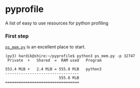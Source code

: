 # pyprofile
A list of easy to use resources for python profiling

### First step

[`ps_mem.py`](https://github.com/pixelb/ps_mem/) is an excellent place to start.
```
(py3) hardik@shire:~/pyprofile$ python3 ps_mem.py -p 32747
 Private  +   Shared  =  RAM used	Program

553.4 MiB +   2.4 MiB = 555.8 MiB	python3
---------------------------------
                        555.8 MiB
=================================
```
